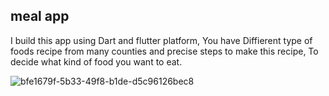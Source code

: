 ## meal app 

I build this app using Dart and flutter platform, You have Diffierent type of foods recipe from many counties and precise steps to make this recipe, To decide what kind of food you want to eat.


![bfe1679f-5b33-49f8-b1de-d5c96126bec8](https://user-images.githubusercontent.com/42572714/136044909-4f70eccc-7f45-4b18-a9e2-53223e068f52.jpg)
